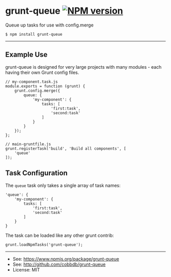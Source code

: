 # grunt-queue [![NPM version](https://badge.fury.io/js/grunt-queue.svg)](http://badge.fury.io/js/grunt-queue)

Queue up tasks for use with config.merge

    $ npm install grunt-queue

-------------
## Example Use
grunt-queue is designed for very large projects with many
modules - each having their own Grunt config files.

    // my-component.task.js
    module.exports = function (grunt) {
        grunt.config.merge({
            queue: {
                'my-component': {
                    tasks: [
                        'first:task',
                        'second:task'
                    ]
                }
            }
        });
    };

    // main-gruntfile.js
    grunt.registerTask('build', 'Build all components', [
        'queue'
    ]);

## Task Configuration
The `queue` task only takes a single array of task names:

    'queue': {
        'my-component': {
            tasks: [
                'first:task',
                'second:task'
            ]
        }
    }

The task can be loaded like any other grunt contrib:

    grunt.loadNpmTasks('grunt-queue');

---------
* See: https://www.npmjs.org/package/grunt-queue
* See: http://github.com/cobbdb/grunt-queue
* License: MIT
